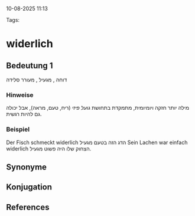 
10-08-2025 11:13


Tags: 

# widerlich


## Bedeutung 1


דוחה , מגעיל , מעורר סלידה
### Hinweise

מילה יותר חזקה ויומיומית, מתמקדת בתחושת _גועל פיזי_ (ריח, טעם, מראה), אבל יכולה גם להיות רגשית.

### Beispiel

Der Fisch schmeckt widerlich
הדג הזה בטעם מגעיל
Sein Lachen war einfach widerlich
הצחוק שלו היה פשוט מגעיל.

## Synonyme


## Konjugation


## References
